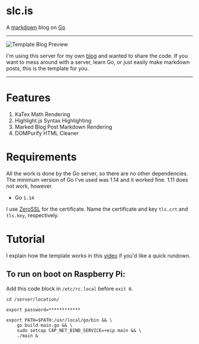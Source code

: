 # slc.is

A [markdown](https://guides.github.com/features/mastering-markdown/#GitHub-flavored-markdown) blog on [Go](https://github.com/splch/slc.is/blob/main/main.go)

---

![Template Blog Preview](https://storage.googleapis.com/replit/images/1631650064891_b45a150cd76c08fef39303cbcf6087ad.png)

I'm using this server for my own [blog](https://slc.is) and wanted to share the code. If you want to mess around with a server, learn Go, or just easily make markdown posts, this is the template for you.

---

# Features

1.  KaTex Math Rendering
2.  Highlight.js Syntax Highlighting
3.  Marked Blog Post Markdown Rendering
4.  DOMPurify HTML Cleaner

# Requirements

All the work is done by the Go server, so there are no other dependencies. The minimum version of Go I've used was 1.14 and it worked fine. 1.11 does not work, however.

- Go `1.14`

I use [ZeroSSL](https://app.zerossl.com/) for the certificate. Name the certificate and key `tls.crt` and `tls.key`, respectively.

# Tutorial

I explain how the template works in this [video](https://youtu.be/3qFqnuqIcm8) if you'd like a quick rundown.

## To run on boot on Raspberry Pi:

Add this code block in `/etc/rc.local` before `exit 0`.

```shell
cd /server/location/

export password=************

export PATH=$PATH:/usr/local/go/bin && \
    go build main.go && \
    sudo setcap CAP_NET_BIND_SERVICE=+eip main && \
    ./main &
```
